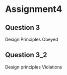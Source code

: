 # Assignment4

## Question 3
   Design Principles Obeyed
## Question 3_2
   Design principles Violations
